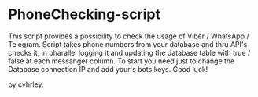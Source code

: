 # PhoneChecking-script
This script provides a possibility to check the usage of Viber / WhatsApp / Telegram.
Script takes phone numbers from your database and thru API's checks it, in pharallel logging it and updating the database table with true / false at each messanger column.
To start you need just to change the Database connection IP and add your's bots keys.
Good luck!

by cvhrley.
